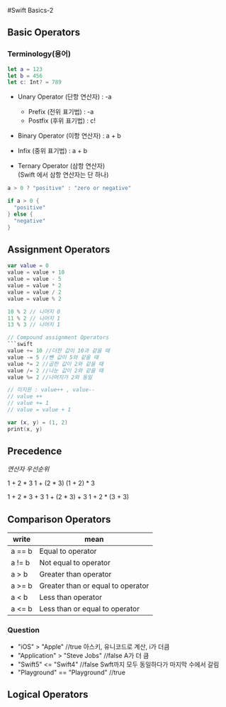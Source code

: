 #Swift Basics-2

## Basic Operators

### Terminology(용어)

```swift
let a = 123
let b = 456
let c: Int? = 789
```

* Unary Operator (단항 연산자)
: -a
  *  Prefix (전위 표기법)
: -a
  * Postfix (후위 표기법)
: c!


* Binary Operator (이항 연산자)
: a + b
 * Infix (중위 표기법)
: a + b


* Ternary Operator (삼항 연산자)  
(Swift 에서 삼항 연산자는 단 하나)
```swift
a > 0 ? "positive" : "zero or negative"

if a > 0 {
  "positive"
} else {
  "negative"
}
``` 

## Assignment Operators

```swift
var value = 0
value = value + 10
value = value - 5
value = value * 2
value = value / 2
value = value % 2

10 % 2 // 나머지 0
11 % 2 // 나머지 1
13 % 3 // 나머지 1

// Compound assignment Operators
```swift
value += 10 //더한 값이 10과 같을 때
value -= 5 //뺀 값이 5와 같을 때
value *= 2 //곱한 값이 2와 같을 때
value /= 2 //나눈 값이 2와 같을 때 
value %= 2 //나머지가 2와 동일

// 미지원 : value++ , value--
// value ++
// value += 1
// value = value + 1

var (x, y) = (1, 2)
print(x, y)
```

## Precedence

_연산자 우선순위_

1 + 2 * 3
1 + (2 * 3)
(1 + 2) * 3

1 + 2 * 3 + 3
1 + (2 * 3) + 3
1 + 2 * (3 + 3)


## Comparison Operators

write | mean 
----------- | -----------
a == b | Equal to operator
a != b | Not equal to operator
a > b | Greater than operator
a >= b | Greater than or equal to operator
a < b | Less than operator
a <= b | Less than or equal to operator


### Question

* "iOS" > "Apple" //true  아스키, 유니코드로 계산, i가 더큼
* "Application" > "Steve Jobs"  //false A가 더 큼
* "Swift5" <= "Swift4" //false Swft까지 모두 동일하다가 마지막 수에서 갈림
* "Playground" == "Playground" //true

## Logical Operators





